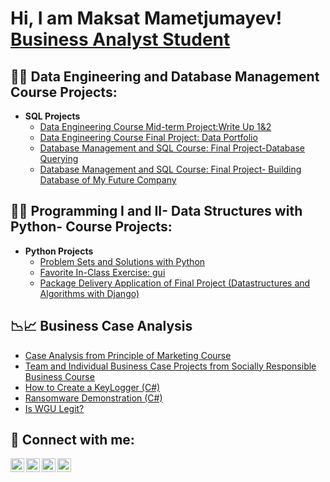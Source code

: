 <h1>Hi, I am Maksat Mametjumayev!
  <a href="https://www.linkedin.com/in/maksat-mametjumayev/">Business Analyst Student</a></h1>

<h2>👨‍💻 Data Engineering and Database Management Course Projects:</h2>

- <b>SQL Projects</b>
  - [Data Engineering Course Mid-term Project:Write Up 1&2](https://github.com/Maksat18/corruption)
  - [Data Engineering Course Final Project: Data Portfolio](https://github.com/Maksat18/hunger)
  - [Database Management and SQL Course: Final Project-Database Querying](https://github.com/Maksat18/human_resources)
  - [Database Management and SQL Course: Final Project- Building Database of My Future Company](https://github.com/Maksat18/Maksatly)
  
<h2>👨‍💻 Programming I and II- Data Structures with Python- Course Projects:</h2>

- <b>Python Projects</b>
  - [Problem Sets and Solutions with Python](https://github.com/Maksat18/python-problem-sets)
  - [Favorite In-Class Exercise: gui](https://github.com/Maksat18/gui-exercises)
  - [Package Delivery Application of Final Project (Datastructures and Algorithms with Django)](https://github.com/Maksat18/python-final-project)

<h2>📉📈 Business Case Analysis</h2>

- [Case Analysis from Principle of Marketing Course](https://github.com/Maksat18/marketing-report)
- [Team and Individual Business Case Projects from Socially Responsible Business Course](https://github.com/Maksat18/Socially-Responsible-Business-)
- [How to Create a KeyLogger (C#)](https://www.youtube.com/watch?v=N-L9hklSlNk)
- [Ransomware Demonstration (C#)](https://www.youtube.com/watch?v=OfvdQeh79s0)
- [Is WGU Legit?](https://www.youtube.com/watch?v=E2MwRWxDBkA)

<h2> 🤳 Connect with me:</h2>

[<img align="left" alt="JoshMadakor | YouTube" width="22px" src="https://cdn.jsdelivr.net/npm/simple-icons@v3/icons/youtube.svg" />][youtube]
[<img align="left" alt="JoshMadakor | Twitter" width="22px" src="https://cdn.jsdelivr.net/npm/simple-icons@v3/icons/twitter.svg" />][twitter]
[<img align="left" alt="JoshMadakor | LinkedIn" width="22px" src="https://cdn.jsdelivr.net/npm/simple-icons@v3/icons/linkedin.svg" />][linkedin]
[<img align="left" alt="JoshMadakor | Instagram" width="22px" src="https://cdn.jsdelivr.net/npm/simple-icons@v3/icons/instagram.svg" />][instagram]

[twitter]: https://twitter.com/joshmadakor
[youtube]: https://www.youtube.com/c/joshmadakor
[instagram]: https://www.instagram.com/joshmadakor/
[linkedin]: https://linkedin.com/in/joshmadakor

<!--
**joshmadakor1/joshmadakor1** is a ✨ _special_ ✨ repository because its `README.md` (this file) appears on your GitHub profile.

Here are some ideas to get you started:

- 🔭 I’m currently working on ...
- 🌱 I’m currently learning ...
- 👯 I’m looking to collaborate on ...
- 🤔 I’m looking for help with ...
- 💬 Ask me about ...
- 📫 How to reach me: ...
- 😄 Pronouns: ...
- ⚡ Fun fact: ...
-->
